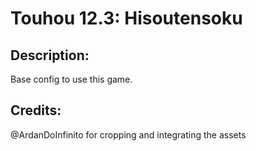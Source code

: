 # Touhou 12.3: Hisoutensoku

## Description: 

Base config to use this game.

## Credits: 

@ArdanDoInfinito for cropping and integrating the assets

